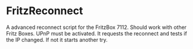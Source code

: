 FritzReconnect
==============

A advanced reconnect script for the FritzBox 7112. Should work with other Fritz Boxes. UPnP must be activated. It requests the reconnect and tests if the IP changed. If not it starts another try. 
